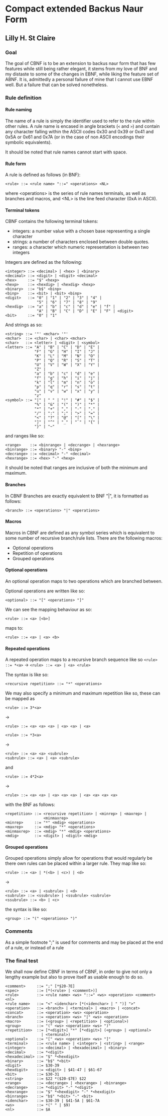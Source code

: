 # Compact extended Backus Naur Form
## Lilly H. St Claire

### Goal

The goal of CBNF is to be an extension to
backus naur form that has few features while
still being rather elegant, it stems from
my love of BNF and my distaste to some of
the changes in EBNF, while liking the feature
set of ABNF. It is, admittedly a personal
failure of mine that I cannot use EBNF well.
But a failure that can be solved nonetheless.

### Rule definition

#### Rule naming

The name of a rule is simply the identifier used
to refer to the rule within other rules. A rule
name is encased in angle brackets (`<` and `>`)
and contain any character falling within the
ASCII codes 0x30 and 0x39 or 0x41 and 0x5A or
0x61 and 0x7A (or in the case of non ASCII
encodings their symbolic equivalents).

It should be noted that rule names cannot start
with space.

#### Rule form

A rule is defined as follows (in BNF):

```BNF
<rule> ::= <rule name> "::=" <operations> <NL>
```

where \<operations\> is the series of rule names
terminals, as well as branches and macros, and
\<NL\> is the line feed character (0xA in ASCII).

#### Terminal tokens

CBNF contains the following terminal tokens:

- integers: a number value with a chosen base representing
            a single character
- strings:  a number of characters enclosed between double
            quotes.
- ranges:   a character which numeric representation is between
            two integers

Integers are defined as the following:

```BNF
<integer> ::= <decimal> | <hex> | <binary>
<decimal> ::= <digit> | <digit> <decimal>
<hex>     ::= "$" <hexp>
<hexp>    ::= <hexdig> | <hexdig> <hexp>
<binary>  ::= "b$" <binp>
<binp>    ::= <bit> | <bit> <binp>
<digit>   ::= "0" | "1" | "2" | "3" | "4" |
              "5" | "6" | "7" | "8" | "9"
<hexdig>  ::= "a" | "b" | "c" | "d" | "e" | "f" |
              "A" | "B" | "C" | "D" | "E" | "F" | <digit>
<bit>     ::= "0" | "1"
```

And strings as so:

```BNF
<string> ::= '"' <mchar> '"'
<mchar>  ::= <char> | <char> <mchar>
<char>   ::= <letter> | <digit> | <symbol>
<letter> ::= "A" | "B" | "C" | "D" | "E" |
             "F" | "G" | "H" | "I" | "J" |
             "K" | "L" | "M" | "N" | "O" |
             "P" | "Q" | "R" | "S" | "T" |
             "U" | "V" | "W" | "X" | "Y" |
             "Z" |
             "a" | "b" | "c" | "d" | "e" |
             "f" | "g" | "h" | "i" | "j" |
             "k" | "l" | "m" | "n" | "o" |
             "p" | "q" | "r" | "s" | "t" |
             "u" | "v" | "w" | "x" | "y" |
             "z"
<symbol> ::= "|" | " " | "!" | "#" | "$" |
             "%" | "&" | "(" | ")" | "*" |
             "*" | "+" | "," | "-" | "." |
             "/" | ":" | ";" | ">" | "=" |
             "<" | "?" | "@" | "[" | "\" |
             "]" | "^" | "_" | "`" | "{" |
             "}" | "~"
```

and ranges like so:

```BNF
<range>    ::= <binrange> | <decrange> | <hexrange>
<binrange> ::= <binary> "-" <binp>
<decrange> ::= <decimal> "-" <decimal>
<hexrange> ::= <hex> "-" <hexp>
```

it should be noted that ranges are inclusive of both
the minimum and maximum.

#### Branches

In CBNF Branches are exactly equivalent to
BNF "|", it is formatted as follows:

```
<branch> ::= <operations> "|" <operations>
```

#### Macros

Macros in CBNF are defined as any symbol series
which is equivalent to some number of recursive
branch/rule lists. There are the following macros:

- Optional operations
- Repetition of operations
- Grouped operations

#### Optional operations

An optional operation maps to two operations which
are branched between.

Optional operations are written like so:

```BNF
<optional> ::= "[" <operations> "]"
```

We can see the mapping behaviour as so:

```CBNF
<rule> ::= <a> [<b>]
```

maps to:

```BNF
<rule> ::= <a> | <a> <b>
```

#### Repeated operations

A repeated operation maps to a recursive branch sequence
like so `<rule> ::= *<a>` -> `<rule> ::= <a> | <a> <rule>`

The syntax is like so:

```BNF
<recursive repetition> ::= "*" <operations>
```

We may also specify a minimum and maximum repetition
like so, these can be mapped as
```CBNF
<rule> ::= 3*<a>
```

->

```BNF
<rule> ::= <a> <a> <a> | <a> <a> | <a>
```

```CBNF
<rule> ::= *3<a>
```

->

```BNF
<rule> ::= <a> <a> <subrule>
<subrule> ::= <a> | <a> <subrule>
```

and

```CBNF
<rule> ::= 4*2<a>
```

->

```BNF
<rule> ::= <a> <a> | <a> <a> <a> | <a> <a> <a> <a>
```

with the BNF as follows:

```BNF
<repetition> ::= <recursive repetition> | <minrep> | <maxrep> |
                 <minmaxrep>
<minrep>     ::= "*" <mdig> <operations>
<maxrep>     ::= <mdig> "*" <operations>
<minmaxrep>  ::= <mdig> "*" <mdig> <operations>
<mdig>       ::= <digit> | <digit> <mdig>
```

#### Grouped operations

Grouped operations simply allow for operations that would
regularly be there own rules can be placed within a larger
rule. They map like so:

```CBNF
<rule> ::= <a> | *(<b> | <c>) | <d>
```

->

```BNF
<rule> ::= <a> | <subrule> | <d>
<subrule> ::= <ssubrule> | <ssubrule> <subrule>
<ssubrule> ::= <b> | <c>
```

the syntax is like so:

```CBNF
<group> ::= "(" <operations> ")"
```

### Comments

As a simple footnote ";" is used for comments and may
be placed at the end of a rule, or instead of a rule

### The final test

We shall now define CBNF in terms of CBNF, in order to
give not only a lengthy example but also to prove itself
as usable enough to do so.

```CBNF
<comment>     ::= ";" [*$20-7E]
<spec>        ::= [*(<rule> | <comment>)]
<rule>        ::= <rule name> <ws> "::=" <ws> <operation> <comment> <nl>
<rule name>   ::= "<" <idenchar> [*(<idenchar> | " ")] ">"
<operation>   ::= <branch> | <terminal> | <macro> | <concat>
<concat>      ::= <operation> <ws> <operation>
<branch>      ::= <operation> <ws> "|" <ws> <operation>
<macro>       ::= (<group> | <repetition> | <optional>)
<group>       ::= "(" <ws> <operation> <ws> ")"
<repetition>  ::= [*<digit>] "*" [*<digit>] (<group> | <optional>
                | <terminal>)
<optional>    ::= "[" <ws> <operation> <ws> "]"
<terminal>    ::= <rule name> | <integer> | <string> | <range>
<integer>     ::= <decimal> | <hexadecimal> | <binary>
<decimal>     ::= *<digit>
<hexadecimal> ::= "$" *<hexdigit>
<binary>      ::= "b$" *<bit>
<digit>       ::= $30-39
<hexdigit>    ::= <digit> | $41-47 | $61-67
<bit>         ::= $30-31
<string>      ::= $22 *($20-$7E) $22
<range>       ::= <decrange> | <hexrange> | <binrange>
<decrange>    ::= *<digit> "-" *<digit>
<hexrange>    ::= "$" *<hexdigit> "-" *<hexdigit>
<binrange>    ::= "b$" *<bit> "-" <bit>
<idenchar>    ::= $30-39 | $41-5A | $61-7A
<ws>          ::= *(" " | $9)
<nl>          ::= $A
```
















